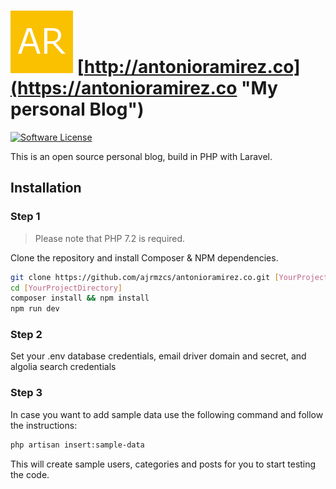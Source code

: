 # ![alt text](https://raw.githubusercontent.com/ajrmzcs/antonioramirez.co/master/public/img/ar-brand.png) [http://antonioramirez.co](https://antonioramirez.co "My personal Blog")

[![Software License](https://img.shields.io/badge/license-MIT-brightgreen.svg?style=flat-square)](LICENSE.md)

This is an open source personal blog, build in PHP with Laravel.

## Installation

### Step 1

> Please note that PHP 7.2 is required.

Clone the repository and install Composer & NPM dependencies.

```bash
git clone https://github.com/ajrmzcs/antonioramirez.co.git [YourProjectDirectory]
cd [YourProjectDirectory] 
composer install && npm install
npm run dev
```

### Step 2
Set your .env database credentials, email driver domain and secret, and algolia search credentials

### Step 3
In case you want to add sample data use the following command and follow the instructions:

```bash
php artisan insert:sample-data
```
This will create sample users, categories and posts for you to start testing the code.


